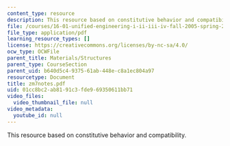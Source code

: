 ```yaml
---
content_type: resource
description: This resource based on constitutive behavior and compatibility.
file: /courses/16-01-unified-engineering-i-ii-iii-iv-fall-2005-spring-2006/01cc8bc2ab8191c3fde969350611bb71_zm7notes.pdf
file_type: application/pdf
learning_resource_types: []
license: https://creativecommons.org/licenses/by-nc-sa/4.0/
ocw_type: OCWFile
parent_title: Materials/Structures
parent_type: CourseSection
parent_uid: b640d5c4-9375-61ab-448e-c8a1ec804a97
resourcetype: Document
title: zm7notes.pdf
uid: 01cc8bc2-ab81-91c3-fde9-69350611bb71
video_files:
  video_thumbnail_file: null
video_metadata:
  youtube_id: null
---
```

This resource based on constitutive behavior and compatibility.